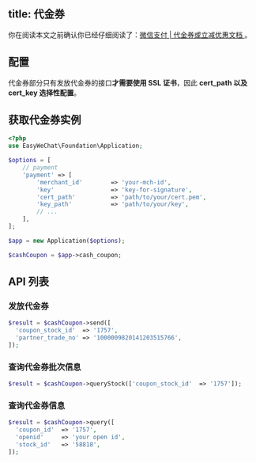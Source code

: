title: 代金券
---

你在阅读本文之前确认你已经仔细阅读了：[微信支付 | 代金券或立减优惠文档 ](https://pay.weixin.qq.com/wiki/doc/api/tools/sp_coupon.php?chapter=12_1)。

## 配置

代金券部分只有发放代金券的接口**才需要使用 SSL 证书**，因此 **cert_path 以及 cert_key 选择性配置**。

## 获取代金券实例

```php
<?php
use EasyWeChat\Foundation\Application;

$options = [
    // payment
    'payment' => [
        'merchant_id'        => 'your-mch-id',
        'key'                => 'key-for-signature',
        'cert_path'          => 'path/to/your/cert.pem',
        'key_path'           => 'path/to/your/key',
        // ...
    ],
];

$app = new Application($options);

$cashCoupon = $app->cash_coupon;
```

## API 列表

### 发放代金券

```php
$result = $cashCoupon->send([
  'coupon_stock_id'  => '1757',
  'partner_trade_no' => '1000009820141203515766',
]);
```

### 查询代金券批次信息

```php
$result = $cashCoupon->queryStock(['coupon_stock_id'  => '1757']);
```

### 查询代金券信息

```php
$result = $cashCoupon->query([
  'coupon_id'  => '1757',
  'openid'     => 'your open id',
  'stock_id'   => '58818',
]);
```
